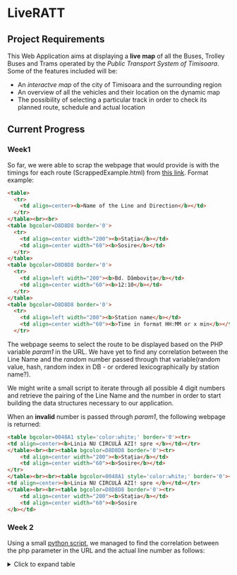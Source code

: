# LiveRATT

## Project Requirements
This Web Application aims at displaying a **live map** of all the Buses, Trolley Buses and Trams operated by the *Public Transport System of Timisoara*.
Some of the features included will be:
+ An *interactve map* of the city of Timisoara and the surrounding region
+ An overview of all the vehicles and their location on the dynamic map
+ The possibility of selecting a particular track in order to check its planned route, schedule and actual location

## Current Progress
### Week1

So far, we were able to scrap the webpage that would provide is with the timings for each route (ScrappedExample.html) from [this link](http://86.122.170.105:61978/html/timpi/trasee.php?param1=1556). Format example:
```html
<table>
  <tr>
    <td align=center><b>Name of the Line and Direction</b></td>
  </tr>
</table><br><br>
<table bgcolor=D8D8D8 border='0'>
  <tr>
    <td align=center width="200"><b>Stația</b></td>
    <td align=center width="60"><b>Sosire</b></td>
  </tr>
</table>
<table bgcolor=D8D8D8 border='0'>
  <tr>
    <td align=left width="200"><b>Bd. Dâmbovița</b></td>
    <td align=center width="60"><b>12:10</b></td>
  </tr>
</table>
<table bgcolor=D8D8D8 border='0'>
  <tr>
    <td align=left width="200"><b>Station name</b></td>
    <td align=center width="60"><b>Time in format HH:MM or x min</b></td>
  </tr>
```
The webpage seems to select the route to be displayed based on the PHP variable *param1* in the URL. We have yet to find any correlation between the Line Name and the *random* number passed through that variable(random value, hash, random index in DB - or ordered lexicographically by station name?). 

We might write a small script to iterate through all possible 4 digit numbers and retrieve the pairing of the Line Name and the number in order to start building the data structures necessary to our application.

When an **invalid** number is passed through *param1*, the following webpage is returned:
```html
<table bgcolor=0048A1 style='color:white;' border='0'><tr>
<td align=center><b>Linia NU CIRCULĂ AZI! spre </b></td></tr>
</table><br><br><table bgcolor=D8D8D8 border='0'><tr>
    <td align=center width="200"><b>Stația</b></td>
    <td align=center width="60"><b>Sosire</b></td>
</tr>
</table><br><br><table bgcolor=0048A1 style='color:white;' border='0'><tr>
<td align=center><b>Linia NU CIRCULĂ AZI! spre </b></td></tr>
</table><br><br><table bgcolor=D8D8D8 border='0'><tr>
    <td align=center width="200"><b>Stația</b></td>
    <td align=center width="60"><b>Sosire
</b></td>  
```

### Week 2

Using a small [python script](https://github.com/vnemes/LiveRATT/blob/master/scripts/HTMLscrapper.py), we managed to find the correlation between the php parameter in the URL and the actual line number as follows:
<details>
  <summary>Click to expand table</summary>
  
| param1 | Transport Route | 
|--------|--------------| 
| 1106   | 1            | 
| 1126   | 2            | 
| 1207   | 3            | 
| 1266   | 4            | 
| 1553   | 5            | 
| 2246   | 5            | 
| 2386   | 7            | 
| 2846   | 7            | 
| 1558   | 8            | 
| 2406   | 9            | 
| 2726   | 10           | 
| 990    | 11           | 
| 1066   | 13           | 
| 2826   | 13           | 
| 1006   | 14           | 
| 989    | 15           | 
| 1206   | 16           | 
| 1086   | 17           | 
| 1166   | 18           | 
| 1146   | 21           | 
| 2566   | 22           | 
| 1226   | 28           | 
| 2626   | 29           | 
| 1546   | 32           | 
| 1046   | 33           | 
| 886    | 40           | 
| 1548   | 44           | 
| 1406   | 46           | 
| 2546   |  13b         | 
| 2326   |  1a          | 
| 2346   |  2a          | 
| 1646   |  32a         | 
| 2466   |  33b         | 
| 1886   |  3a          | 
| 1666   |  40a         | 
| 1686   |  44a         | 
| 2426   |  5a          | 
| 2446   |  5b          | 
| 2686   |  6a          | 
| 2706   |  6b          | 
| 1556   |  7a          | 
| 1557   |  7b          | 
| 2666   |  8b          | 
| 2306   |  Ab33        | 
| 1550   |  E1          | 
| 1551   |  E2          | 
| 1552   |  E3          | 
| 2586   |  E33         | 
| 1926   |  E4          | 
| 2486   |  E4b         | 
| 1526   |  E5          | 
| 1928   |  E6          | 
| 2026   |  E7          | 
| 1326   |  E7b         | 
| 1547   |  E8          | 
| 2746   |  LFA         | 
| 2526   |  LMA         | 
| 2786   |  M11         | 
| 2766   |  M14         | 
| 2906   |  M22         | 
| 2926   |  M22a        | 
| 2946   |  M22b        | 
| 2966   |  M22c        | 
| 2986   |  M22d        | 
| 1746   |  M30         | 
| 1986   |  M35         | 
| 2006   |  M36         | 
| 2646   |  M43         | 
| 2506   |  M44         | 
| 2606   |  M45         | 
| 2166   |  P1-a        | 
| 2146   |  P1-d        | 
| 2207   |  P2-a        | 
| 2186   |  P2-d        | 
| 2206   |  P2-s        | 
| 2086   |  P3          | 
| 2126   |  P4-a        | 
| 2106   |  P4-d        | 
| 2866   |  RDCN        | 
| 1186   |  Tb19        | 
| 2366   |  test        | 
| 1966   |  Tv3b        | 
| 2266   |  TV5         | 
| 2226   |  Tv6         | 
| 1286   |  Tv9         | 
</details>

